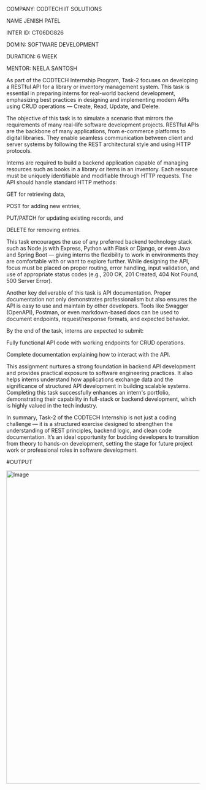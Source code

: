COMPANY: CODTECH IT SOLUTIONS

NAME JENISH PATEL

INTER ID: CT06DG826

DOMIN: SOFTWARE DEVELOPMENT

DURATION: 6 WEEK

MENTOR: NEELA SANTOSH

As part of the CODTECH Internship Program, Task-2 focuses on developing a RESTful API for a library or inventory management system. This task is essential in preparing interns for real-world backend development, emphasizing best practices in designing and implementing modern APIs using CRUD operations — Create, Read, Update, and Delete.

The objective of this task is to simulate a scenario that mirrors the requirements of many real-life software development projects. RESTful APIs are the backbone of many applications, from e-commerce platforms to digital libraries. They enable seamless communication between client and server systems by following the REST architectural style and using HTTP protocols.

Interns are required to build a backend application capable of managing resources such as books in a library or items in an inventory. Each resource must be uniquely identifiable and modifiable through HTTP requests. The API should handle standard HTTP methods:

GET for retrieving data,

POST for adding new entries,

PUT/PATCH for updating existing records, and

DELETE for removing entries.

This task encourages the use of any preferred backend technology stack such as Node.js with Express, Python with Flask or Django, or even Java and Spring Boot — giving interns the flexibility to work in environments they are comfortable with or want to explore further. While designing the API, focus must be placed on proper routing, error handling, input validation, and use of appropriate status codes (e.g., 200 OK, 201 Created, 404 Not Found, 500 Server Error).

Another key deliverable of this task is API documentation. Proper documentation not only demonstrates professionalism but also ensures the API is easy to use and maintain by other developers. Tools like Swagger (OpenAPI), Postman, or even markdown-based docs can be used to document endpoints, request/response formats, and expected behavior.

By the end of the task, interns are expected to submit:

Fully functional API code with working endpoints for CRUD operations.

Complete documentation explaining how to interact with the API.

This assignment nurtures a strong foundation in backend API development and provides practical exposure to software engineering practices. It also helps interns understand how applications exchange data and the significance of structured API development in building scalable systems. Completing this task successfully enhances an intern's portfolio, demonstrating their capability in full-stack or backend development, which is highly valued in the tech industry.

In summary, Task-2 of the CODTECH Internship is not just a coding challenge — it is a structured exercise designed to strengthen the understanding of REST principles, backend logic, and clean code documentation. It’s an ideal opportunity for budding developers to transition from theory to hands-on development, setting the stage for future project work or professional roles in software development.

#OUTPUT

<img width="1479" height="816" alt="Image" src="https://github.com/user-attachments/assets/a24279d6-5f8a-4657-8327-56aa07a4b479" />
